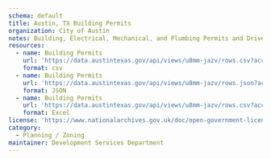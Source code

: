 ```yaml
---
schema: default
title: Austin, TX Building Permits
organization: City of Austin
notes: Building, Electrical, Mechanical, and Plumbing Permits and Driveway/Sidewalk Permits issued by the City of Austin, from Jan 2014 to Jun 2016. Includes relevant details such as issue date, location, council district, expiration date, description of work, square footage, valuation, and units.
resources:
  - name: Building Permits
    url: 'https://data.austintexas.gov/api/views/u8mm-jazv/rows.csv?accessType=DOWNLOAD'
    format: csv
  - name: Building Permits
    url: 'https://data.austintexas.gov/api/views/u8mm-jazv/rows.json?accessType=DOWNLOAD'
    format: JSON
  - name: Building Permits
    url: 'https://data.austintexas.gov/api/views/u8mm-jazv/rows.csv?accessType=DOWNLOAD&bom=true&format=true'
    format: Excel
license: 'https://www.nationalarchives.gov.uk/doc/open-government-licence/version/3/'
category:
  - Planning / Zoning
maintainer: Development Services Department
---
```

